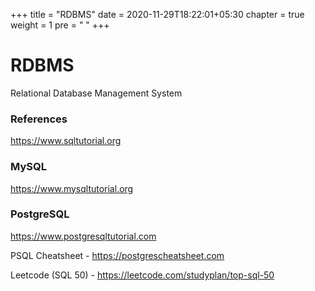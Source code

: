 +++
title = "RDBMS"
date =  2020-11-29T18:22:01+05:30
chapter = true
weight = 1
pre = "<i class='fas fa-table'></i> "
+++

# RDBMS
Relational Database Management System

### References
https://www.sqltutorial.org

### MySQL
https://www.mysqltutorial.org

### PostgreSQL
https://www.postgresqltutorial.com

PSQL Cheatsheet - https://postgrescheatsheet.com

Leetcode (SQL 50) - https://leetcode.com/studyplan/top-sql-50